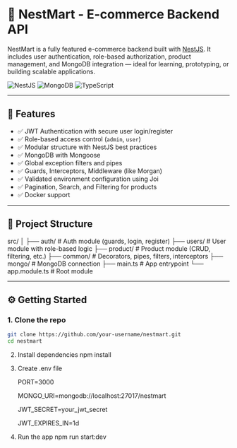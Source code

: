 # 🛒 NestMart - E-commerce Backend API

NestMart is a fully featured e-commerce backend built with [NestJS](https://nestjs.com/). It includes user authentication, role-based authorization, product management, and MongoDB integration — ideal for learning, prototyping, or building scalable applications.

![NestJS](https://img.shields.io/badge/NestJS-v10-red?style=flat-square&logo=nestjs)
![MongoDB](https://img.shields.io/badge/MongoDB-ORM-green?style=flat-square&logo=mongodb)
![TypeScript](https://img.shields.io/badge/TypeScript-Strict-blue?style=flat-square&logo=typescript)

---

## 🚀 Features

- ✅ JWT Authentication with secure user login/register
- ✅ Role-based access control (`admin`, `user`)
- ✅ Modular structure with NestJS best practices
- ✅ MongoDB with Mongoose
- ✅ Global exception filters and pipes
- ✅ Guards, Interceptors, Middleware (like Morgan)
- ✅ Validated environment configuration using Joi
- ✅ Pagination, Search, and Filtering for products
- ✅ Docker support

---

## 📁 Project Structure

src/
│
├── auth/ # Auth module (guards, login, register)
├── users/ # User module with role-based logic
├── product/ # Product module (CRUD, filtering, etc.)
├── common/ # Decorators, pipes, filters, interceptors
├── mongo/ # MongoDB connection
├── main.ts # App entrypoint
└── app.module.ts # Root module

---

## ⚙️ Getting Started

### 1. Clone the repo

```bash
git clone https://github.com/your-username/nestmart.git
cd nestmart
```

2. Install dependencies
   npm install

3. Create .env file

   PORT=3000
   
   MONGO_URI=mongodb://localhost:27017/nestmart
   
   JWT_SECRET=your_jwt_secret
   
   JWT_EXPIRES_IN=1d

5. Run the app
   npm run start:dev
